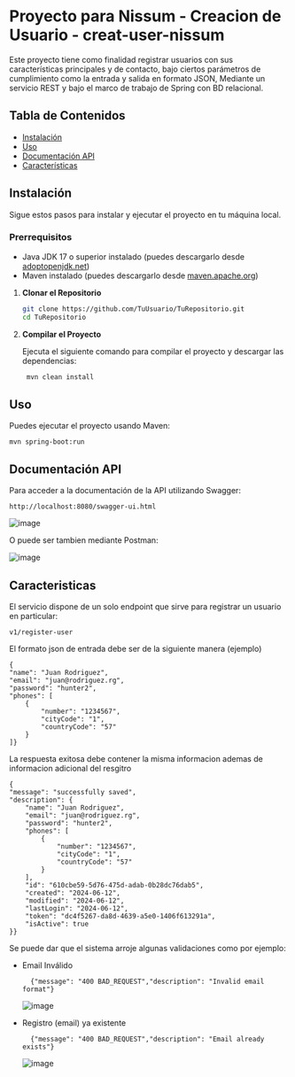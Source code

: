 # Proyecto para Nissum - Creacion de Usuario - creat-user-nissum

Este proyecto tiene como finalidad registrar usuarios con sus características principales y de contacto, bajo ciertos parámetros de cumplimiento como la entrada y salida en formato JSON, 
Mediante un servicio REST y bajo el marco de trabajo de Spring con BD relacional.

## Tabla de Contenidos

- [Instalación](#instalación)
- [Uso](#uso)
- [Documentación API](#documentacion)
- [Características](#características)

## Instalación

Sigue estos pasos para instalar y ejecutar el proyecto en tu máquina local.

### Prerrequisitos

- Java JDK 17 o superior instalado (puedes descargarlo desde [adoptopenjdk.net](https://adoptopenjdk.net/))
- Maven instalado (puedes descargarlo desde [maven.apache.org](https://maven.apache.org/download.cgi))


1. **Clonar el Repositorio**

   ```bash
   git clone https://github.com/TuUsuario/TuRepositorio.git
   cd TuRepositorio

1. **Compilar el Proyecto**

    Ejecuta el siguiente comando para compilar el proyecto y descargar las dependencias:

   ```bash
    mvn clean install

## Uso 

 Puedes ejecutar el proyecto usando Maven:

    mvn spring-boot:run
	 

## Documentación API
Para acceder a la documentación de la API utilizando Swagger:

    http://localhost:8080/swagger-ui.html

![image](https://github.com/paytonx10/create-user-nissum/assets/75043426/12c0663e-3b91-48d3-ae6b-c62cf028f139)

O puede ser tambien mediante Postman:

![image](https://github.com/paytonx10/create-user-nissum/assets/75043426/cd3910ea-69a3-47f9-a641-5baf71880ac6)

## Caracteristicas
El servicio dispone de un solo endpoint que sirve para registrar un usuario en particular:

	v1/register-user

El formato json de entrada debe ser de la siguiente manera (ejemplo)

	{
    "name": "Juan Rodriguez",
    "email": "juan@rodriguez.rg",
    "password": "hunter2",
    "phones": [
        {
            "number": "1234567",
            "cityCode": "1",
            "countryCode": "57"
        }
    ]}

La respuesta exitosa debe contener la misma informacion ademas de informacion adicional del resgitro

	{
    "message": "successfully saved",
    "description": {
        "name": "Juan Rodriguez",
        "email": "juan@rodriguez.rg",
        "password": "hunter2",
        "phones": [
            {
                "number": "1234567",
                "cityCode": "1",
                "countryCode": "57"
            }
        ],
        "id": "610cbe59-5d76-475d-adab-0b28dc76dab5",
        "created": "2024-06-12",
        "modified": "2024-06-12",
        "lastLogin": "2024-06-12",
        "token": "dc4f5267-da8d-4639-a5e0-1406f613291a",
        "isActive": true
    }}

Se puede dar que el sistema arroje algunas validaciones como por ejemplo:

- Email Inválido

		{"message": "400 BAD_REQUEST","description": "Invalid email format"}
  	
  	![image](https://github.com/paytonx10/create-user-nissum/assets/75043426/16003004-fdf8-4272-b52a-21abc049e968)

- Registro (email) ya existente

		{"message": "400 BAD_REQUEST","description": "Email already exists"}

	![image](https://github.com/paytonx10/create-user-nissum/assets/75043426/d2f8a202-e361-4641-bdfe-6ce6048bbebe)
